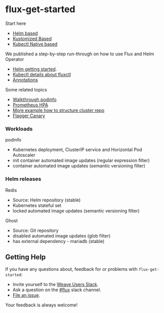 # flux-get-started

Start here
* [Helm based](https://github.com/fluxcd/flux/blob/master/docs/tutorials/get-started-helm.md)
* [Kustomized Based](https://github.com/fluxcd/flux/blob/master/docs/tutorials/get-started-kustomize.md)
* [Kubectl Native based](https://github.com/fluxcd/flux/blob/master/docs/tutorials/get-started.md)

We published a step-by-step run-through on how to use Flux and Helm Operator
* [Helm getting started](https://github.com/fluxcd/flux/blob/master/docs/references/helm-operator-integration.md).
* [Kubectl details about fluxctl](https://github.com/fluxcd/flux/blob/master/docs/references/fluxctl.md)
* [Annotations](https://docs.fluxcd.io/en/1.19.0/references/helm-operator-integration/#annotations)

Some related topics 
* [Walkthrough podinfo](https://github.com/stefanprodan/k8s-podinfo/blob/master/docs/1-deploy.md)
* [Prometheus HPA](https://github.com/stefanprodan/k8s-prom-hpa)
* [More example how to structure cluster repo](https://github.com/stefanprodan/gitops-helm/)
* [Flagger Canary](https://docs.flagger.app/install/install-istio)
### Workloads

podinfo
* Kubernetes deployment, ClusterIP service and Horizontal Pod Autoscaler
* init container automated image updates (regular expression filter)
* container automated image updates (semantic versioning filter)

### Helm releases

Redis
* Source: Helm repository (stable)
* Kubernetes stateful set 
* locked automated image updates (semantic versioning filter)

Ghost
* Source: Git repository
* disabled automated image updates (glob filter)
* has external dependency - mariadb (stable)

## <a name="help"></a>Getting Help

If you have any questions about, feedback for or problems with `flux-get-started`:

- Invite yourself to the <a href="https://slack.weave.works/" target="_blank">Weave Users Slack</a>.
- Ask a question on the [#flux](https://weave-community.slack.com/messages/flux/) slack channel.
- [File an issue](https://github.com/weaveworks/flux-get-started/issues/new).

Your feedback is always welcome!
